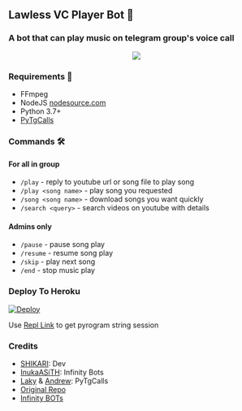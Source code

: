 <h2 align="centre">Lawless VC Player Bot 🎵</h2>

### A bot that can play music on telegram group's voice call

<p align="center">
  <img src="https://telegra.ph/file/9a91d44f53f34b9fdf3e3.jpg">
</p>

<h3>Requirements 📝</h3>

- FFmpeg
- NodeJS [nodesource.com](https://nodesource.com/)
- Python 3.7+
- [PyTgCalls](https://github.com/pytgcalls/pytgcalls)

### Commands 🛠
#### For all in group
- `/play` - reply to youtube url or song file to play song
- `/play <song name>` - play song you requested
- `/song <song name>` - download songs you want quickly
- `/search <query>` - search videos on youtube with details

#### Admins only
- `/pause` - pause song play
- `/resume` - resume song play
- `/skip` - play next song
- `/end` - stop music play

### Deploy To Heroku</h4>

[![Deploy](https://www.herokucdn.com/deploy/button.svg)](https://heroku.com/deploy?template=https://github.com/ShikariBaaZ/Lawless_VC_Player)

Use [Repl Link](https://replit.com/@LawlessFellas/LawlessFellas#main.py) to get pyrogram string session

### Credits
- [SHIKARI](https://github.com/ShikariBaaZ): Dev
- [InukaASiTH](https://github.com/ImJanindu): Infinity Bots
- [Laky](https://github.com/Laky-64) & [Andrew](https://github.com/AndrewLaneX): PyTgCalls
- [Original Repo](https://github.com/suprojects/CallsMusic)
- [Infinity BOTs](https://t.me/Infinity_BOTs)

